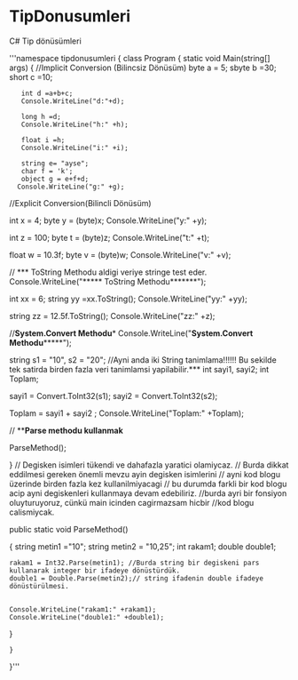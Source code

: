 # TipDonusumleri
C# Tip dönüsümleri


'''namespace tipdonusumleri
{
    class Program
    {
        static void Main(string[] args)
        {
//Implicit Conversion (Bilincsiz Dönüsüm)
       byte a = 5;
       sbyte b =30;
       short c =10;

       int d =a+b+c;
       Console.WriteLine("d:"+d);

       long h =d;
       Console.WriteLine("h:" +h);

       float i =h;
       Console.WriteLine("i:" +i);

       string e= "ayse";
       char f = 'k';
       object g = e+f+d;
      Console.WriteLine("g:" +g);

//Explicit Conversion(Bilincli Dönüsüm)

int x = 4;
byte y = (byte)x;
 Console.WriteLine("y:" +y);

 int z = 100;
 byte t = (byte)z;
 Console.WriteLine("t:" +t);

 float w = 10.3f;
 byte v = (byte)w;
  Console.WriteLine("v:" +v);

// *** ToString Methodu aldigi veriye stringe test eder.
 Console.WriteLine("***** ToString Methodu*******");

 int xx = 6;
 string yy =xx.ToString();
  Console.WriteLine("yy:" +yy);

string zz = 12.5f.ToString();
 Console.WriteLine("zz:" +z);


 //****System.Convert Methodu*****
 Console.WriteLine("******System.Convert Methodu***********");

 string s1 = "10", s2 = "20"; //Ayni anda iki String  tanimlama!!!!!! Bu sekilde tek satirda birden fazla veri tanimlamsi yapilabilir.***
 int sayi1, sayi2;
 int Toplam;

 sayi1 = Convert.ToInt32(s1);
 sayi2 = Convert.ToInt32(s2);

 Toplam = sayi1 + sayi2 ;
 Console.WriteLine("Toplam:" +Toplam);

// ********Parse methodu kullanmak******
  
  ParseMethod();

  } 
  // Degisken isimleri tükendi ve dahafazla yaratici olamiycaz.
  // Burda dikkat eddilmesi gereken önemli mevzu ayin degisken isimlerini
  // ayni kod blogu üzerinde birden fazla kez kullanilmiyacagi
  // bu durumda farkli bir kod blogu acip ayni degiskenleri kullanmaya devam edebiliriz.
  //burda ayri bir fonsiyon oluyturuyoruz, cünkü main icinden cagirmazsam hicbir 
  //kod blogu calismiycak.

  public static void ParseMethod()
  
  {
    string metin1 ="10";
    string metin2 = "10,25";
    int rakam1;
    double double1;
    
    rakam1 = Int32.Parse(metin1); //Burda string bir degiskeni pars kullanarak integer bir ifadeye dönüstürdük.
    double1 = Double.Parse(metin2);// string ifadenin double ifadeye dönüstürülmesi.


    Console.WriteLine("rakam1:" +rakam1);
    Console.WriteLine("double1:" +double1);


  }





    }



}'''
